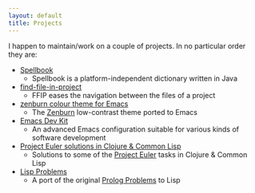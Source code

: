 ```yaml
---
layout: default
title: Projects
---
```


I happen to maintain/work on a couple of projects. In no particular
order they are:

* [Spellbook](http://code.google.com/p/spellbook-dictionary/)
    * Spellbook is a platform-independent dictionary written in Java
* [find-file-in-project](https://github.com/bbatsov/find-file-in-project)
    * FFIP eases the navigation between the files of a project
* [zenburn colour theme for Emacs](https://github.com/bbatsov/zenburn-emacs)
    * The [Zenburn](http://slinky.imukuppi.org/zenburnpage/) low-contrast theme ported to Emacs
* [Emacs Dev Kit](https://github.com/bbatsov/emacs-dev-kit)
    * An advanced Emacs configuration suitable for various kinds of
      software development
* [Project Euler solutions in Clojure & Common Lisp](https://github.com/bbatsov/project-euler)
    * Solutions to some of the [Project Euler](http://projecteuler.net/) tasks in Clojure & Common Lisp
* [Lisp Problems](/2011/05/04/lisp-problems.html)
    * A port of the original [Prolog Problems](http://sites.google.com/site/prologsite/prolog-problems) to Lisp
